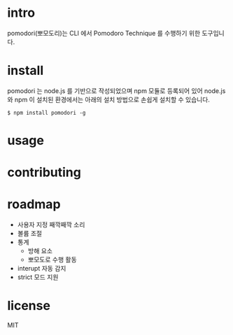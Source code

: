 # intro
pomodori(뽀모도리)는 CLI 에서 Pomodoro Technique 를 수행하기 위한 도구입니다.

# install
pomodori 는 node.js 를 기반으로 작성되었으며 npm 모듈로 등록되어 있어 node.js 와 npm 이 설치된 환경에서는 아래의 설치 방법으로 손쉽게 설치할 수 있습니다.

```
$ npm install pomodori -g
```

# usage

# contributing

# roadmap
* 사용자 지정 째깍째깍 소리
* 볼륨 조절
* 통계
    - 방해 요소
    - 뽀모도로 수행 활동
* interupt 자동 감지
* strict 모드 지원

# license
MIT
